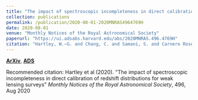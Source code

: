 ```yaml
---
title: "The impact of spectroscopic incompleteness in direct calibration of redshift distributions for weak lensing surveys"
collection: publications
permalink: /publication/2020-08-01-2020MNRAS4964769H
date: 2020-08-01
venue: "Monthly Notices of the Royal Astronomical Society"
paperurl: "https://ui.adsabs.harvard.edu/abs/2020MNRAS.496.4769H"
citation: "Hartley, W.~G. and Chang, C. and Samani, S. and Carnero Rosell, A. and Davis, T.~M. and Hoyle, B. and Gruen, D. and Asorey, J. and Gschwend, J. and Lidman, C. and Kuehn, K. and King, A. and Rau, M.~M. and Wechsler, R.~H. and DeRose, J. and Hinton, S.~R. and Whiteway, L. and Abbott, T.~M.~C. and Aguena, M. and Allam, S. and Annis, J. and Avila, S. and Bernstein, G.~M. and Bertin, E. and Bridle, S.~L. and Brooks, D. and Burke, D.~L. and Carrasco Kind, M. and Carretero, J. and Castander, F.~J. and Cawthon, R. and Costanzi, M. and da Costa, L.~N. and Desai, S. and Diehl, H.~T. and Dietrich, J.~P. and Flaugher, B. and Fosalba, P. and Frieman, J. and Garc'ia-Bellido, J. and Gaztanaga, E. and Gerdes, D.~W. and Gruendl, R.~A. and Gutierrez, G. and Hollowood, D.~L. and Honscheid, K. and James, D.~J. and Kent, S. and Krause, E. and Kuropatkin, N. and Lahav, O. and Lima, M. and Maia, M.~A.~G. and Marshall, J.~L. and Melchior, P. and Menanteau, F. and Miquel, R. and Ogando, R.~L.~C. and Palmese, A. and Paz-Chinch'on, F. and Plazas, A.~A. and Roodman, A. and Rykoff, E.~S. and Sanchez, E. and Scarpine, V. and Schubnell, M. and Serrano, S. and Sevilla-Noarbe, I. and Smith, M. and Soares-Santos, M. and Suchyta, E. and Tarle, G. and Troxel, M.~A. and Tucker, D.~L. and Varga, T.~N. and Weller, J. and Wilkinson, R.~D. and DES Collaboration. &quot;The impact of spectroscopic incompleteness in direct calibration of redshift distributions for weak lensing surveys.&quot; <i>Monthly Notices of the Royal Astronomical Society</i>, 496, Aug 2020"
---
```


[**ArXiv**](https://arxiv.org/abs/2003.10454), [**ADS**](https://ui.adsabs.harvard.edu/abs/2020MNRAS.496.4769H)

Recommended citation: Hartley et al (2020). "The impact of spectroscopic incompleteness in direct calibration of redshift distributions for weak lensing surveys" <i>Monthly Notices of the Royal Astronomical Society</i>, 496, Aug 2020
